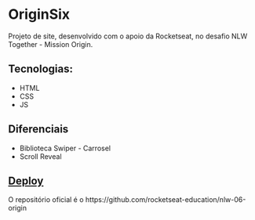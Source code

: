 # OriginSix
Projeto de site, desenvolvido com o apoio da Rocketseat, no desafio NLW Together - Mission Origin.

<h2>Tecnologias:</h2>
<ul>
  <li>HTML</li>
  <li>CSS</li>
  <li>JS</li>
</ul>

<h2>Diferenciais</h2>
<ul>
  <li>
    <a href:"https://swiperjs.com/">Biblioteca Swiper - Carrosel</a>
  </li>
  <li> Scroll Reveal 
  </li>
</ul>

<h2> 
  <a href="https://paolabasso.github.io/OriginSix/">Deploy</a>
</h2>
O repositório oficial é o https://github.com/rocketseat-education/nlw-06-origin
